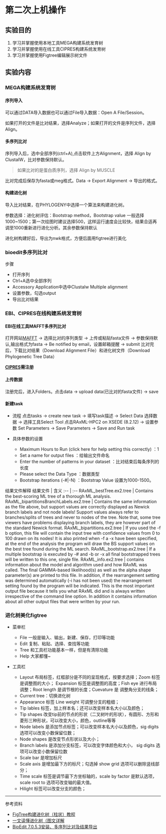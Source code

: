 # 第二次上机操作

## 实验目的

1. 学习并掌握使用本地工具MEGA构建系统发育树
2. 学习并掌握使用在线工具CIPRES构建系统发育树
3. 学习并掌握使用Figtree编辑展示树文件

## 实验内容
### MEGA构建系统发育树

#### 序列导入
可以通过DATA导入数据也可以通过File导入数据：Open A File/Session。

如果打开的文件是比对结果，选择Analyze；如果打开的文件是序列文件，选择Align。

#### 多序列比对
序列导入后，选中全部序列(ctrl+A),点击软件上方Alignment，选择 Align by ClustalW，比对参数保持默认。
> 如果比对的是蛋白质序列，选择 Align by MUSCLE

比对完成后保存为fasta或meg格式。Data -> Export Alignment -> 导出的格式。

#### 构建进化树
导入比对结果，在PHYLOGENY中选择一个算法来构建进化树。

参数选择：进化树评估：Bootstrap method，Bootstrap value 一般选择1000~1500；第一次绘图时建议选择500，这样运行速度会比较快，结果合适再调至1000重新进行进化分析。其余参数保持默认

进化树构建好后，导出为nwk格式，方便后面用figtree进行美化


### bioedit多序列比对
步骤
+ 打开序列
+ Ctrl+A选中全部序列
+ Accessory Application中选中Clustalw Multiple alignment
+ 设置参数，勾选output
+ 导出比对结果



### EBI、CIPRES在线构建系统发育树

#### EBI在线工具MAFFT多序列比对
打开网站[MAFFT](https://www.ebi.ac.uk/Tools/msa/mafft/) -> 选择比对的序列类型 -> 上传或粘贴fasta文件 -> 参数保持默认,输出格式为fasta -> Be notified by email，设置邮箱提醒 -> submit
比对完后，下载比对结果（Download Alignment File）和进化树文件（Download Phylogenetic Tree Data）

**[CIPRES](https://www.phylo.org/)需注册**
#### 上传数据
注册完后，进入Folders。点击data -> upload data(已比对的fasta文件) -> save

#### 新建task

+ 流程 点击tasks -> create new task -> 填写task描述 -> Select Data 选择数据 -> 选择工具Select Tool 点击RAxML-HPC2 on XSEDE (8.2.12) -> 设置参数 Set Parameters -> Save Parameters -> Save and Run task

+ 具体参数的设置
  + Maximum Hours to Run (click here for help setting this correctly) ：1
  + Set a name for output files ：给输出文件命名
  + Enter the number of patterns in your dataset ：比对结束后每条序列的长度
  + Please select the Data Type ：数据类型
  + Bootstrap iterations (-#|-N) ：Bootstrap Value 设置为1000-1500。


结果文件解释
结果文件 | 含义
:-- | :--
RAxML_bestTree.ex2.tree | Contains the best-scoring ML tree of a thorough ML analysis. 
RAxML_bipartitionsBranchLabels.ex2.tree | Contains the same information as the file above, but support values are correctly displayed as Newick branch labels and not node labels! Support values always refer to branches/splits of trees and never to nodes of the tree. Note that, some tree viewers have problems displaying branch labels, they are however part of the standard Newick format. 
RAxML_bipartitions.ex2.tree |  If you used the -f b option, this file will contain the input tree with confidence values from 0 to 100 drawn on its nodes! It is also printed when -f a -x have been specified, at the end of the analysis the program will draw the BS support values on the best tree found during the ML search.
RAxML_bootstrap.ex2.tree | If a multiple bootstrap is executed by -# and -b or -x all final bootstrapped trees will be written to this one, single file.
RAxML_info.ex2.tree |  contains information about the model and algorithm used and how RAxML was called. The final GAMMA-based likelihood(s) as well as the alpha shape parameter(s) are printed to this file. In addition, if the rearrangement setting was determined automatically (-i  has not been used) the rearrangement setting found by the program will be indicated. This is the most important output file because it tells you what RAxML did and is always written irrespective of the command line option. In addition it contains information about all other output files that were written by your run.


### 进化树美化figtree

<!--看懂进化树
![看懂进化树](https://pic2.zhimg.com/v2-f9f3043dd508d5abfcc7b0a9bf2658ad_r.jpg)-->
+ 菜单栏
 	+ File 一般是输入、输出，新建、保存，打印等功能
	+ Edit 复制、粘贴、选择、查找等功能
	+ Tree 和工具栏功能基本一样，但是有清除功能
	+ Help 大家都懂~

+ 工具栏
	+ Layout 布局标签，红框部分是不同的呈现格式，按要求选择；Zoom 标签是调整图的大小； Expansion 标签是调整图的高度；Fish eye 进行布局调整；Root length 是调节根的长度；Cuevature 是 调整角分支的线条；
	+ Current tree：切换进化树
	+ Appearance 标签 Line weight 可调整分支的粗细；
	+ Tip lables 标签，加上样本名；还可以改变样本名大小以及颜色；
    + Tip shapes 改变tip前的节点的形状（二叉树叶的形状），有圆形、方形和菱形三种形状，可以改变大小，颜色，outline等等
	+ Node labels 是添加节点标签；可以改变样本名大小以及颜色，sig digits 选项可以改变小数保留位数；
	+ Node shapes 是改变节点形状以及大小；
	+ Branch labels 是添加分支标签，可以改变字体颜色和大小， sig digits 选项可以改变小数保留位数
	+ Scale bar 是增加标尺
	+ Scale axis 是增加最下方的标尺；勾选掉 show grid 选项可以删除竖线部分；
	+ Time scale 标签是调节最下方坐标轴的，scale by factor 是默认选项，scale root to 选项可改变轴的最大值。
	+ Hilight 标签可以改变分支的颜色；








---
参考资料
+ [FigTree构建进化树（柱状）教程](http://www.360doc.com/content/19/0125/12/52645714_811199917.shtml)
+ [一文读懂进化树（图文详解](https://zhuanlan.zhihu.com/p/141835886)
+ [BioEdit 7.0.5.3安装、多序列比对及结果导出](http://blog.sciencenet.cn/blog-3375649-1104907.html)
